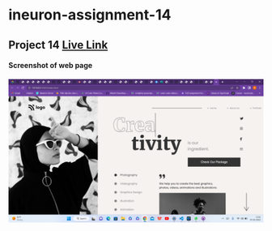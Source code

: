 #  ineuron-assignment-14
## Project 14 [Live Link](https://jagtapnimisha2.github.io/ineuron-assignment--14/)


#### Screenshot of web page

![image](./screenshots/project-14.png)
